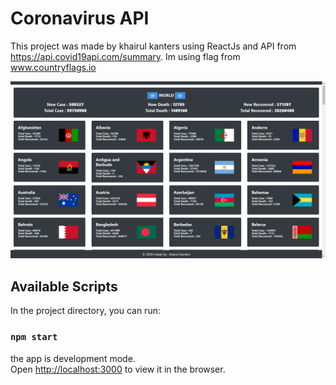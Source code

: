 # Coronavirus API

This project was made by khairul kanters using ReactJs and API from https://api.covid19api.com/summary.
Im using flag from www.countryflags.io

![mern](https://raw.githubusercontent.com/khakans/coronavirus-api/master/UI%20Screenshot.png)

## Available Scripts

In the project directory, you can run:

### `npm start`

the app is development mode.\
Open [http://localhost:3000](http://localhost:3000) to view it in the browser.
